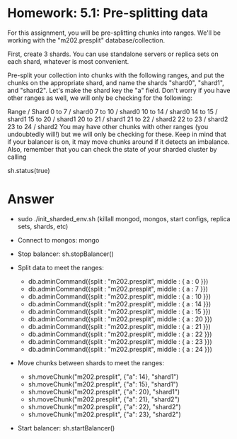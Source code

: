 # Homework: 5.1: Pre-splitting data

For this assignment, you will be pre-splitting chunks into ranges. We'll be working with the "m202.presplit" database/collection.

First, create 3 shards. You can use standalone servers or replica sets on each shard, whatever is most convenient.

Pre-split your collection into chunks with the following ranges, and put the chunks on the appropriate shard, and name the shards "shard0", "shard1", and "shard2". Let's make the shard key the "a" field. Don't worry if you have other ranges as well, we will only be checking for the following:

Range   / Shard
0 to 7 / shard0
7 to 10 / shard0
10 to 14 / shard0
14 to 15 / shard1
15 to 20 / shard1
20 to 21 / shard1
21 to 22 / shard2
22 to 23 / shard2
23 to 24 / shard2
You may have other chunks with other ranges (you undoubtedly will!) but we will only be checking for these. Keep in mind that if your balancer is on, it may move chunks around if it detects an imbalance. Also, remember that you can check the state of your sharded cluster by calling

sh.status(true)


# Answer
 - sudo ./init_sharded_env.sh (killall mongod, mongos, start configs, replica sets, shards, etc)
 - Connect to mongos: mongo
 - Stop balancer: sh.stopBalancer() 
 - Split data to meet the ranges:
 	- db.adminCommand({split : "m202.presplit", middle : { a : 0 }})
 	- db.adminCommand({split : "m202.presplit", middle : { a : 7 }})
 	- db.adminCommand({split : "m202.presplit", middle : { a : 10 }})
 	- db.adminCommand({split : "m202.presplit", middle : { a : 14 }})
 	- db.adminCommand({split : "m202.presplit", middle : { a : 15 }})
 	- db.adminCommand({split : "m202.presplit", middle : { a : 20 }})
 	- db.adminCommand({split : "m202.presplit", middle : { a : 21 }})
 	- db.adminCommand({split : "m202.presplit", middle : { a : 22 }})
	- db.adminCommand({split : "m202.presplit", middle : { a : 23 }})
 	- db.adminCommand({split : "m202.presplit", middle : { a : 24 }})
 - Move chunks between shards to meet the ranges:
 	- sh.moveChunk("m202.presplit", {"a": 14}, "shard1")
	- sh.moveChunk("m202.presplit", {"a": 15}, "shard1")
	- sh.moveChunk("m202.presplit", {"a": 20}, "shard1")
	- sh.moveChunk("m202.presplit", {"a": 21}, "shard2")
	- sh.moveChunk("m202.presplit", {"a": 22}, "shard2")
	- sh.moveChunk("m202.presplit", {"a": 23}, "shard2")

 - Start balancer: sh.startBalancer()